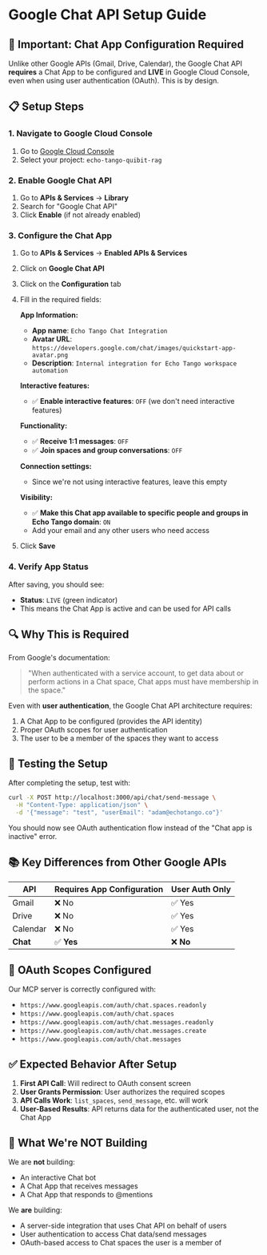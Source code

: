 # Google Chat API Setup Guide

## 🚨 **Important: Chat App Configuration Required**

Unlike other Google APIs (Gmail, Drive, Calendar), the Google Chat API **requires** a Chat App to be configured and **LIVE** in Google Cloud Console, even when using user authentication (OAuth). This is by design.

## 📋 **Setup Steps**

### 1. **Navigate to Google Cloud Console**

1. Go to [Google Cloud Console](https://console.cloud.google.com)
2. Select your project: `echo-tango-quibit-rag`

### 2. **Enable Google Chat API**

1. Go to **APIs & Services** → **Library**
2. Search for "Google Chat API"
3. Click **Enable** (if not already enabled)

### 3. **Configure the Chat App**

1. Go to **APIs & Services** → **Enabled APIs & Services**
2. Click on **Google Chat API**
3. Click on the **Configuration** tab
4. Fill in the required fields:

   **App Information:**

   - **App name**: `Echo Tango Chat Integration`
   - **Avatar URL**: `https://developers.google.com/chat/images/quickstart-app-avatar.png`
   - **Description**: `Internal integration for Echo Tango workspace automation`

   **Interactive features:**

   - ✅ **Enable interactive features**: `OFF` (we don't need interactive features)

   **Functionality:**

   - ✅ **Receive 1:1 messages**: `OFF`
   - ✅ **Join spaces and group conversations**: `OFF`

   **Connection settings:**

   - Since we're not using interactive features, leave this empty

   **Visibility:**

   - ✅ **Make this Chat app available to specific people and groups in Echo Tango domain**: `ON`
   - Add your email and any other users who need access

5. Click **Save**

### 4. **Verify App Status**

After saving, you should see:

- **Status**: `LIVE` (green indicator)
- This means the Chat App is active and can be used for API calls

## 🔍 **Why This is Required**

From Google's documentation:

> "When authenticated with a service account, to get data about or perform actions in a Chat space, Chat apps must have membership in the space."

Even with **user authentication**, the Google Chat API architecture requires:

1. A Chat App to be configured (provides the API identity)
2. Proper OAuth scopes for user authentication
3. The user to be a member of the spaces they want to access

## 🧪 **Testing the Setup**

After completing the setup, test with:

```bash
curl -X POST http://localhost:3000/api/chat/send-message \
  -H "Content-Type: application/json" \
  -d '{"message": "test", "userEmail": "adam@echotango.co"}'
```

You should now see OAuth authentication flow instead of the "Chat app is inactive" error.

## 📚 **Key Differences from Other Google APIs**

| API      | Requires App Configuration | User Auth Only |
| -------- | -------------------------- | -------------- |
| Gmail    | ❌ No                      | ✅ Yes         |
| Drive    | ❌ No                      | ✅ Yes         |
| Calendar | ❌ No                      | ✅ Yes         |
| **Chat** | ✅ **Yes**                 | ❌ **No**      |

## 🔧 **OAuth Scopes Configured**

Our MCP server is correctly configured with:

- `https://www.googleapis.com/auth/chat.spaces.readonly`
- `https://www.googleapis.com/auth/chat.spaces`
- `https://www.googleapis.com/auth/chat.messages.readonly`
- `https://www.googleapis.com/auth/chat.messages.create`
- `https://www.googleapis.com/auth/chat.messages`

## ✅ **Expected Behavior After Setup**

1. **First API Call**: Will redirect to OAuth consent screen
2. **User Grants Permission**: User authorizes the required scopes
3. **API Calls Work**: `list_spaces`, `send_message`, etc. will work
4. **User-Based Results**: API returns data for the authenticated user, not the Chat App

## 🚫 **What We're NOT Building**

We are **not** building:

- An interactive Chat bot
- A Chat App that receives messages
- A Chat App that responds to @mentions

We **are** building:

- A server-side integration that uses Chat API on behalf of users
- User authentication to access Chat data/send messages
- OAuth-based access to Chat spaces the user is a member of
